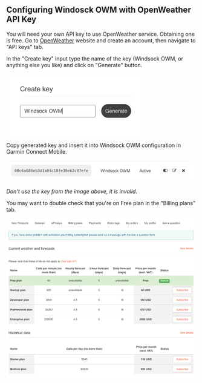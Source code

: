 ## Configuring Windosck OWM with OpenWeather API Key

You will need your own API key to use OpenWeather service. Obtaining one is free. Go to [OpenWeather](https://home.openweathermap.org/api_keys) website and create an account,
then navigate to "API keys" tab.

In the "Create key" input type the name of the key (Windsock OWM, or anything else you like) and click on "Generate" button.

![](owm_create_key.png)

Copy generated key and insert it into Windsock OWM configuration in Garmin Connect Mobile.

![](owm_generated_key.png)

_Don't use the key from the image above, it is invalid_.

You may want to double check that you're on Free plan in the "Billing plans" tab.

![](owm_billing_plans.png)
